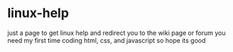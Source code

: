 # linux-help
just a page to get linux help and redirect you to the wiki page or forum you need
my first time coding html, css, and javascript so hope its good
